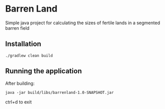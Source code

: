 # Barren Land

Simple java project for calculating the sizes of fertile lands in a segmented barren field

## Installation

```
./gradlew clean build
```

## Running the application
After building:
```
java -jar build/libs/barrenland-1.0-SNAPSHOT.jar
```
ctrl+d to exit
